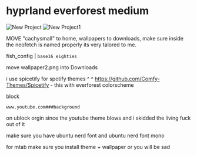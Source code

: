 # hyprland everforest medium

![New Project](https://github.com/user-attachments/assets/ff53c17f-1b00-42b3-9172-1da2ecea69ab)
![New Project1](https://github.com/user-attachments/assets/8c1baf52-e7cb-4928-b1f5-89c134bdc81e)


MOVE "cachysmall" to home, wallpapers to downloads, make sure inside the neofetch is named properly its very talored to me.

fish_config | ```base16 eighties``` 

move wallpaper2.png into Downloads

i use spicetify for spotify themes 
^    ^
https://github.com/Comfy-Themes/Spicetify - this with everforest colorscheme

block 

```www.youtube.com###background```

on ublock orgin since the youtube theme blows and i skidded the living fuck out of it

make sure you have ubuntu nerd font and ubuntu nerd font mono

for mtab make sure you install theme + wallpaper or you will be sad
